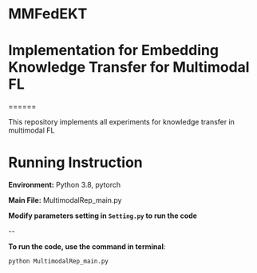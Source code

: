 # MMFedEKT
# Implementation for Embedding Knowledge Transfer for Multimodal FL

======

This repository implements all experiments for knowledge transfer in multimodal FL


Running Instruction
=====

**Environment:** Python 3.8, pytorch



**Main File:** MultimodalRep_main.py



**Modify parameters setting in `Setting.py` to run the code**



--

**To run the code, use the command in terminal**:
```
python MultimodalRep_main.py
```










